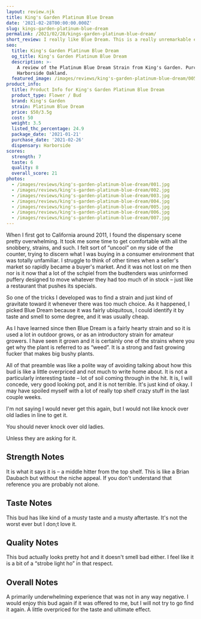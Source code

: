 ```yaml
---
layout: review.njk
title: King's Garden Platinum Blue Dream
date: '2021-02-28T00:00:00.000Z'
slug: kings-garden-platinum-blue-dream
permalink: /2021/02/28/kings-garden-platinum-blue-dream/
short_review: I really like Blue Dream. This is a really unremarkable example of it.
seo:
  title: King's Garden Platinum Blue Dream
  og_title: King's Garden Platinum Blue Dream
  description: >-
    A review of the Platinum Blue Dream Strain from King's Garden. Purchased at
    Harborside Oakland.
  featured_image: /images/reviews/king's-garden-platinum-blue-dream/005.jpg
product_info:
  title: Product Info for King's Garden Platinum Blue Dream
  product_type: Flower / Bud
  brand: King's Garden
  strain: Platinum Blue Dream
  price: $50/3.5g
  cost: 50
  weight: 3.5
  listed_thc_percentage: 24.9
  package_date: '2021-01-21'
  purchase_date: '2021-02-26'
  dispensary: Harborside
scores:
  strength: 7
  taste: 6
  quality: 8
  overall_score: 21
photos:
  - /images/reviews/king's-garden-platinum-blue-dream/001.jpg
  - /images/reviews/king's-garden-platinum-blue-dream/002.jpg
  - /images/reviews/king's-garden-platinum-blue-dream/003.jpg
  - /images/reviews/king's-garden-platinum-blue-dream/004.jpg
  - /images/reviews/king's-garden-platinum-blue-dream/005.jpg
  - /images/reviews/king's-garden-platinum-blue-dream/006.jpg
  - /images/reviews/king's-garden-platinum-blue-dream/007.jpg
---
```


When I first got to California around 2011, I found the dispensary scene pretty overwhelming. It took me some time to get comfortable with all the snobbery, strains, and such. I felt sort of “uncool” on my side of the counter, trying to discern what I was buying in a consumer environment that was totally unfamiliar. I struggle to think of other times when a seller's market so rapidly became a buyer's market. And it was not lost on me then nor is it now that a lot of the schpiel from the budtenders was uninformed puffery designed to move whatever they had too much of in stock – just like a restaurant that pushes its specials.

So one of the tricks I developed was to find a strain and just kind of gravitate toward it whenever there was too much choice. As it happened, I picked Blue Dream because it was fairly ubiquitous, I could identify it by taste and smell to some degree, and it was usually cheap.

As I have learned since then Blue Dream is a fairly hearty strain and so it is used a lot in outdoor grows, or as an introductory strain for amateur growers. I have seen it grown and it is certainly one of the strains where you get why the plant is referred to as “weed”. It is a strong and fast growing fucker that makes big bushy plants.

All of that preamble was like a polite way of avoiding talking about how this bud is like a little overpriced and not much to write home about. It is not a particularly interesting taste – lot of soil coming through in the hit. It is, I will concede, very good looking pot, and it is not terrible. It's just kind of okay. I may have spoiled myself with a lot of really top shelf crazy stuff in the last couple weeks.

I'm not saying I would never get this again, but I would not like knock over old ladies in line to get it.

You should never knock over old ladies.

Unless they are asking for it.

## Strength Notes

It is what it says it is – a middle hitter from the top shelf. This is like a Brian Daubach but without the niche appeal. If you don't understand that reference you are probably not alone.

## Taste Notes

This bud has like kind of a musty taste and a musty aftertaste. It's not the worst ever but I don;t love it.

## Quality Notes

This bud actually looks pretty hot and it doesn't smell bad either. I feel like it is a bit of a “strobe light ho” in that respect.

## Overall Notes

A primarily underwhelming experience that was not in any way negative. I would enjoy this bud again if it was offered to me, but I will not try to go find it again. A little overpriced for the taste and ultimate effect.
